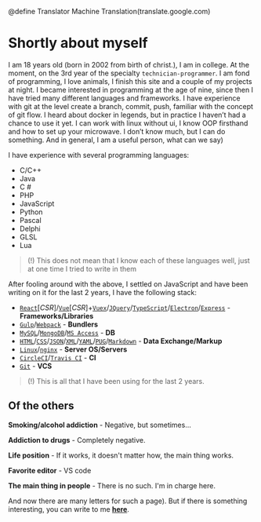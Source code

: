 @define Translator Machine Translation(translate.google.com)

# Shortly about myself
I am 18 years old (born in 2002 from birth of christ.), I am in college. At the moment, on the 3rd year of the specialty `technician-programmer`. I am fond of programming, I love animals, I finish this site and a couple of my projects at night. I became interested in programming at the age of nine, since then I have tried many different languages ​​and frameworks. I have experience with git at the level create a branch, commit, push, familiar with the concept of git flow. I heard about docker in legends, but in practice I haven’t had a chance to use it yet. I can work with linux without ui, I know OOP firsthand and how to set up your microwave. I don’t know much, but I can do something. And in general, I am a useful person, what can we say)

I have experience with several programming languages:
* C/C++
* Java
* C #
* PHP
* JavaScript
* Python
* Pascal
* Delphi
* GLSL
* Lua

> (!) This does not mean that I know each of these languages well, just at one time I tried to write in them

After fooling around with the above, I settled on JavaScript and have been writing on it for the last 2 years, I have the following stack:
* [`React`](https://reactjs.org)[*CSR*]/[`Vue`](https://vuejs.org)[*CSR*]+[`Vuex`](https://vuex.vuejs.org)/[`JQuery`](https://jquery.com/)/[`TypeScript`](https://www.typescriptlang.org/)/[`Electron`](https://www.electronjs.org/)/[`Express`](https://expressjs.com/) - **Frameworks/Libraries**
* [`Gulp`](https://gulpjs.com/)/[`Webpack`](https://webpack.js.org/) - **Bundlers**
* [`MySQL`](https://www.mysql.com/)/[`MongoDB`](https://www.mongodb.com)/[`MS Access`](http://microsoft.com/access/) - **DB**
* [`HTML`](https://wikipedia.org/wiki/HTML)/[`CSS`](https://wikipedia.org/wiki/CSS)/[`JSON`](https://en.wikipedia.org/wiki/JSON)/[`XML`](https://wikipedia.org/wiki/XML)/[`YAML`](https://wikipedia.org/wiki/YAML)/[`PUG`](https://pugjs.org)/[`Markdown`](https://wikipedia.org/wiki/Markdown) - **Data Exchange/Markup**
* [`Linux`](https://wikipedia.org/wiki/Linux)/[`nginx`](https://nginx.org/ru/) - **Server OS/Servers**
* [`CircleCI`](https://circleci.com/)/[`Travis CI`](https://travis-ci.com) - **CI**
* [`Git`](https://github.com/) - **VCS**

> (!) This is all that I have been using for the last 2 years.

## Of the others

**Smoking/alcohol addiction** - Negative, but sometimes...

**Addiction to drugs** - Completely negative.

**Life position** - If it works, it doesn't matter how, the main thing works.

**Favorite editor** - VS code

**The main thing in people** - There is no such. I'm in charge here.

And now there are many letters for such a page). But if there is something interesting, you can write to me [**here**](mailto:astecom@mailru).